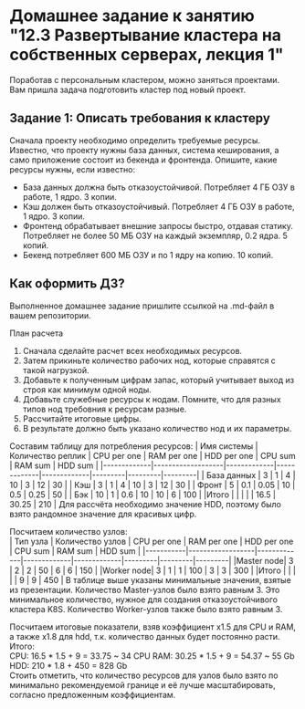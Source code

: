 # Домашнее задание к занятию "12.3 Развертывание кластера на собственных серверах, лекция 1"
Поработав с персональным кластером, можно заняться проектами. Вам пришла задача подготовить кластер под новый проект.

## Задание 1: Описать требования к кластеру
Сначала проекту необходимо определить требуемые ресурсы. Известно, что проекту нужны база данных, система кеширования, а само приложение состоит из бекенда и фронтенда. Опишите, какие ресурсы нужны, если известно:

* База данных должна быть отказоустойчивой. Потребляет 4 ГБ ОЗУ в работе, 1 ядро. 3 копии.
* Кэш должен быть отказоустойчивый. Потребляет 4 ГБ ОЗУ в работе, 1 ядро. 3 копии.
* Фронтенд обрабатывает внешние запросы быстро, отдавая статику. Потребляет не более 50 МБ ОЗУ на каждый экземпляр, 0.2 ядра. 5 копий.
* Бекенд потребляет 600 МБ ОЗУ и по 1 ядру на копию. 10 копий.

## Как оформить ДЗ?

Выполненное домашнее задание пришлите ссылкой на .md-файл в вашем репозитории.

План расчета
1. Сначала сделайте расчет всех необходимых ресурсов.
2. Затем прикиньте количество рабочих нод, которые справятся с такой нагрузкой.
3. Добавьте к полученным цифрам запас, который учитывает выход из строя как минимум одной ноды.
4. Добавьте служебные ресурсы к нодам. Помните, что для разных типов нод требовния к ресурсам разные.
5. Рассчитайте итоговые цифры.
6. В результате должно быть указано количество нод и их параметры.

Составим таблицу для потребления ресурсов:
| Имя системы | Количество реплик | CPU per one | RAM per one | HDD per one | CPU sum | RAM sum | HDD sum |
|-------------|-------------------|-------------|-------------|-------------|---------|---------|---------|
| База данных | 3                 | 1           | 4           | 10          | 3       | 12      |  30     |
| Кэш         | 3                 | 1           | 4           | 10          | 3       | 12      |  30     |
| Фронт       | 5                 | 0.1         | 0.05        | 10          | 0.5     | 0.25    |  50     |
| Бэк         | 10                | 1           | 0.6         | 10          | 10      | 6       |  100    |
|Итого        |                   |             |             |             | 16.5    | 30.25   |  210    |
Для рассчёта необходимо значение HDD, поэтому было взято рандомное значение для красивых цифр.  

Посчитаем количество узлов:  
| Тип узла  | Количество узлов | CPU per one | RAM per one | HDD per one | CPU sum | RAM sum | HDD sum |
|-----------|------------------|-------------|-------------|-------------|---------|---------|---------|
|Master node| 3                | 2           | 2           | 50          | 6       | 6       | 150     |
|Worker node| 3                | 1           | 1           | 100         | 3       | 3       | 300     |
|Итого      |                  |             |             |             | 9       | 9       | 450     |
В таблице выше указаны минимальные значения, взятые из презентации. Количество Master-узлов было взято равным 3. Это минимальное количество, нужное для создания отказоустойчивого кластера K8S. Количество Worker-узлов также было взято равным 3.  
  
Посчитаем итоговые показатели, взяв коэффициент х1.5 для CPU и RAM, а также х1.8 для hdd, т.к. количество данных будет постоянно расти. Итого:  
CPU: 16.5 * 1.5 + 9 = 33.75 ~ 34  CPU
RAM: 30.25 * 1.5 + 9 = 54.37 ~ 55 Gb  
HDD: 210 * 1.8 + 450 = 828 Gb  
Стоить отметить, что количество ресурсов для узлов было взято по минимально рекомендуемой границе и её лучше масштабировать, согласно предложенным коэффициентам.

